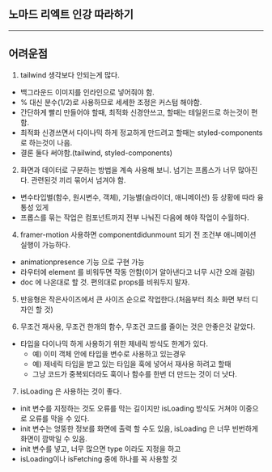 ## 노마드 리엑트 인강 따라하기

---

## 어려운점

1. tailwind 생각보다 안되는게 많다.

- 백그라운드 이미지를 인라인으로 넣어줘야 함.
- % 대신 분수(1/2)로 사용하므로 세세한 조정은 커스텀 해야함.
- 간단하게 빨리 만들어야 할때, 최적화 신경안쓰고, 할때는 테일윈드로 하는것이 편함.
- 최적화 신경쓰면서 다이나믹 하게 정교하게 만드려고 할때는 styled-components로 하는것이 나음.
- 결론 둘다 써야함.(tailwind, styled-components)

2. 화면과 데이터로 구분하는 방법을 계속 사용해 보니. 넘기는 프롭스가 너무 많아진다. 관련된것 끼리 묶어서 넘겨야 함.

- 변수타입별(함수, 원시변수, 객체), 기능별(슬라이더, 애니메이션) 등 상황에 따라 융통성 있게
- 프롭스를 묶는 작업은 컴포넌트까지 전부 나눠진 다음에 해야 작업이 수월하다.

4. framer-motion 사용하면 componentdidunmount 되기 전 조건부 애니메이션 실행이 가능하다.

- animationpresence 기능 으로 구현 가능
- 라우터에 element 를 비워두면 작동 안함(이거 알아낸다고 너무 시간 오래 걸림)
- doc 에 나온대로 할 것. 편의대로 props를 비워두지 말자.

5. 반응형은 작은사이즈에서 큰 사이즈 순으로 작업한다.(처음부터 최소 화면 부터 디자인 할 것)

6. 무조건 재사용, 무조건 한개의 함수, 무조건 코드를 줄이는 것은 안좋은것 같았다.

- 타입을 다이나믹 하게 사용하기 위한 제네릭 방식도 한계가 있다.
  - 예) 이미 객체 안에 타입을 변수로 사용하고 있는경우
  - 예) 제네릭 타입을 받고 있는 타입을 훅에 넣어서 재사용 하려고 할때
  - 그냥 코드가 중복되더라도 훅이나 함수를 한번 더 만드는 것이 더 낫다.

7. isLoading 은 사용하는 것이 좋다.

- init 변수를 지정하는 것도 오류를 막는 길이지만 isLoading 방식도 거쳐야 이중으로 오류를 막을 수 있다.
- init 변수는 엉뚱한 정보를 화면에 출력 할 수도 있음, isLoading 은 너무 빈번하게 화면이 깜박일 수 있음.
- init 변수를 넣고, 너무 많으면 type 이라도 지정을 하고
- isLoading이나 isFetching 중에 하나를 꼭 사용할 것
